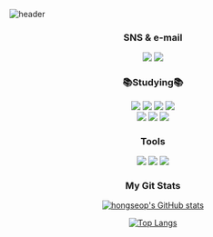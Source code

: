![header](https://capsule-render.vercel.app/api?type=waving&color=0080FF&height=300&section=header&text=Welcome&fontAlign=50&fontAlignY=45&desc=hongseop's%20Github&descSize=25&descAlign=70&descAlignY=61&fontSize=120&fontColor=ffffff)

<div align="center"><h3>SNS & e-mail</h3></div>
<div align = center>
<img src="https://img.shields.io/badge/@wjd_ghdtjq-E4405F?style=flat-square&logo=Instagram&logoColor=white">
<img src="https://img.shields.io/badge/a01082372487@gmail.com-EA4335?style=flat-square&logo=gmail&logoColor=white"></a>
</a>

<div align="center"><h3>📚Studying📚</h></div>
<div align = center>
 
 <div align="center">
<img src="https://img.shields.io/badge/HTML5-E34F26?style=flat-square&logo=HTML5&logoColor=white">
<img src="https://img.shields.io/badge/CSS3-1572B6?style=flat-square&logo=Css3&logoColor=white">
<img src="https://img.shields.io/badge/C-A8B9CC.svg?style=flat-square&logo=C&logoColor=white">
<img src="https://img.shields.io/badge/adobeillustrator-FF9A00?style=flat-square&logo=adobeillustrator&logoColor=white"/><br>
<img src="https://img.shields.io/badge/JAVA-007396?style=flat-square&logo=java&logoColor=white">
<img src="https://img.shields.io/badge/JavaScript-F7DF1E?style=flat-square&logo=JavaScript&logoColor=white">
<img src="https://img.shields.io/badge/Oracle-F80000?style=flat-square&logo=Oracle&logoColor=white">
</div>
 
 <div align="center"><h3>Tools</h3></div>
 <img src="https://img.shields.io/badge/Git-F05032.svg?&style=flat-square&logo=Git&logoColor=white">
 <img src="https://img.shields.io/badge/Eclipse%20IDE-2C2255.svg?&style=flat-square&logo=Eclipse%20IDE&logoColor=white">
 <img src="https://img.shields.io/badge/Visual%20Studio%20Code-007ACC.svg?&style=flat-square&logo=Visual%20Studio%20Code&logoColor=white">
 </div>


<div align="center"><h3>My Git Stats</h3></div> 

[![hongseop's GitHub stats](https://github-readme-stats.vercel.app/api?username=junghongseop&theme=calm)](https://github.com/junghongseop/github-readme-stats)

[![Top Langs](https://github-readme-stats.vercel.app/api/top-langs/?username=junghongseop&layout=compact&theme=gruvbox)](https://github.com/junghongseop/github-readme-stats)
 
